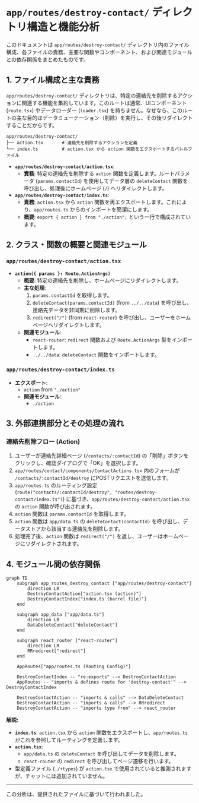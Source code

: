 # `app/routes/destroy-contact/` ディレクトリ構造と機能分析

このドキュメントは `app/routes/destroy-contact/` ディレクトリ内のファイル構成、各ファイルの責務、主要な関数やコンポーネント、および関連モジュールとの依存関係をまとめたものです。

## 1. ファイル構成と主な責務

`app/routes/destroy-contact/` ディレクトリは、特定の連絡先を削除するアクションに関連する機能を集約しています。このルートは通常、UIコンポーネント (`route.tsx`) やデータローダー (`loader.tsx`) を持ちません。なぜなら、このルートの主な目的はデータミューテーション（削除）を実行し、その後リダイレクトすることだからです。

```
app/routes/destroy-contact/
├── action.tsx       # 連絡先を削除するアクションを定義
└── index.ts         # action.tsx から action 関数をエクスポートするバレルファイル
```

-   **`app/routes/destroy-contact/action.tsx`**:
    -   **責務**: 特定の連絡先を削除する `action` 関数を定義します。ルートパラメータ (`params.contactId`) を使用してデータ層の `deleteContact` 関数を呼び出し、処理後にホームページ (`/`) へリダイレクトします。
-   **`app/routes/destroy-contact/index.ts`**:
    -   **責務**: `action.tsx` から `action` 関数を再エクスポートします。これにより、`app/routes.ts` からのインポートを簡潔にします。
    -   **概要**: `export { action } from "./action";` という一行で構成されています。

## 2. クラス・関数の概要と関連モジュール

### `app/routes/destroy-contact/action.tsx`

-   **`action({ params }: Route.ActionArgs)`**
    -   **概要**: 特定の連絡先を削除し、ホームページにリダイレクトします。
    -   **主な処理**:
        1.  `params.contactId` を取得します。
        2.  `deleteContact(params.contactId)` (from `../../data`) を呼び出し、連絡先データを非同期に削除します。
        3.  `redirect("/")` (from `react-router`) を呼び出し、ユーザーをホームページへリダイレクトします。
    -   **関連モジュール**:
        -   `react-router`: `redirect` 関数および `Route.ActionArgs` 型をインポートします。
        -   `../../data`: `deleteContact` 関数をインポートします。

### `app/routes/destroy-contact/index.ts`

-   **エクスポート**:
    -   `action` from `"./action"`
    -   **関連モジュール**:
        -   `./action`

## 3. 外部連携部分とその処理の流れ

### 連絡先削除フロー (Action)

1.  ユーザーが連絡先詳細ページ (`/contacts/:contactId`) の「削除」ボタンをクリックし、確認ダイアログで「OK」を選択します。
2.  `app/routes/contact/components/ContactActions.tsx` 内のフォームが `/contacts/:contactId/destroy` にPOSTリクエストを送信します。
3.  `app/routes.ts` のルーティング設定 (`route("contacts/:contactId/destroy", "routes/destroy-contact/index.ts")`) に基づき、`app/routes/destroy-contact/action.tsx` の `action` 関数が呼び出されます。
4.  `action` 関数は `params.contactId` を取得します。
5.  `action` 関数は `app/data.ts` の `deleteContact(contactId)` を呼び出し、データストアから該当する連絡先を削除します。
6.  処理完了後、`action` 関数は `redirect("/")` を返し、ユーザーはホームページにリダイレクトされます。

## 4. モジュール間の依存関係

```mermaid
graph TD
    subgraph app_routes_destroy_contact ["app/routes/destroy-contact"]
        direction LR
        DestroyContactAction["action.tsx (action)"]
        DestroyContactIndex["index.ts (barrel file)"]
    end

    subgraph app_data ["app/data.ts"]
        direction LR
        DataDeleteContact["deleteContact"]
    end

    subgraph react_router ["react-router"]
        direction LR
        RRredirect["redirect"]
    end

    AppRoutes["app/routes.ts (Routing Config)"]

    DestroyContactIndex -- "re-exports" --> DestroyContactAction
    AppRoutes -- "imports & defines route for 'destroy-contact'" --> DestroyContactIndex

    DestroyContactAction -- "imports & calls" --> DataDeleteContact
    DestroyContactAction -- "imports & calls" --> RRredirect
    DestroyContactAction -- "imports type from" --> react_router

```

**解説:**

-   **`index.ts`**: `action.tsx` から `action` 関数をエクスポートし、`app/routes.ts` がこれを参照してルーティングを定義します。
-   **`action.tsx`**:
    -   `app/data.ts` の `deleteContact` を呼び出してデータを削除します。
    -   `react-router` の `redirect` を呼び出してページ遷移を行います。
-   型定義ファイル (`./+types`) が `action.tsx` で使用されていると推測されますが、チャットには追加されていません。

---

この分析は、提供されたファイルに基づいて行われました。

